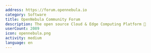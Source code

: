 ```yaml
---
address: https://forum.opennebula.io
category: Software
title: OpenNebula Community Forum
description: The open source Cloud & Edge Computing Platform 🚀
userCount: 2089
icon: opennebula.png
activity: medium
language: en
---
```

